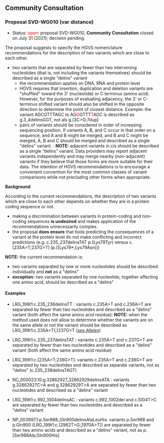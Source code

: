 ## Community Consultation

### Proposal SVD-WG010 (var distance)

* Status: <font color="red">open</font>: proposal SVD-WG010, **Community Consultation** closed on July 31 (2021); decision pending. 

The proposal suggests to specify the HGVS nomenclature recommendations for the description of two variants which are close to each other.

* two variants that are separated by fewer than two intervening nucleotides (that is, not including the variants themselves) should be described as a single “delins” variant
    * the recommendation applies on DNA, RNA and protein level
    * HGVS requires that insertion, duplication and deletion variants are "shuffled" toward the 3' (nucleotide) or C terminus (amino acid). However, for the purposes of evaluating adjacency, the 3' or C-terminus shifted variant should also be shifted in the opposite direction to determine the point of closest distance. Example: the variant AGCGTTTAGC to AG<font color="red">G</font>GTTT<font color="red">T</font>AGC is described as g.3\_4delinsGGT, not als g.[3C>G;7dup]
    * pairs of variants should be considered in order of increasing sequencing position. If variants A, B, and C occur in that order on a sequence, and A and B might be merged, and B and C might be merged, A, B and C should be merged and described as a single "delins" variant.
:    **NOTE:** adjacent variants in cis should be described as a single “delins” variant. Data providers may report adjacent variants independently and may merge nearby (non-adjacent) variants if they believe that those forms are more suitable for their data. The intention of HGVS recommendations is to encourage a convenient convention for the most common classes of variant comparisons while not precluding other forms when appropriate.

**Background**

According to the current recommendations, the description of two variants which are close to each other depends on whether they are in a protein coding sequence or not.
* making a discrimination between variants in protein-coding and non-coding sequences **is undesired** and makes application of the recommendations unnecessarily complex.
* the proposal **does ensure** that tools predicting the consequences of a variant at the protein level do not make conflicting and incorrect predictions (e.g. c.235\_237delinsTAT p.(Lys79Tyr) versus c.[235A>T;237G>T] (p.[(Lys79*;Lys79Asn)])

**NOTE:** the current recommendation is:
* two variants separated by one or more nucleotides should be described individually and **not** as a "delins"
* **exception:** two variants separated by one nucleotide, together affecting one amino acid, should be described as a "delins"

#### Examples

* LRG\_199t1:c.235\_236delinsTT : variants c.235A>T and c.236A>T are separated by fewer than two nucleotides and described as a "delins" variant (both affect the same amino acid residue): **NOTE:**    when the method used does not allow to determine whether the variants are on the same allele or not the variant should be described as LRG\_199t1:c.235A>T(;)237G>T ([_see Alleles_](/recommendations/DNA/alleles/))
* LRG\_199t1:c.235\_237delinsTAT : variants c.235A>T and c.237G>T are separated by fewer than two nucleotides and described as a "delins" variant (both affect the same amino acid residue)
* LRG\_199t1:c.[235A>T;238G>T]: variants c.235A>T and c.238G>T are separated by two nucleotides and described as separate variants, not as "delins" (c.235_238delinsTAGT)
* NC\_000023.10:g.32862927\_32862929delinsATA : variants g.32862927C>A and g.32862929T>A are separated by fewer than two nucleotides and described as a "delins" variant
* LRG\_199t1:c.992\_1004delinsAC : variants c.992\_1002del and c.1004T>C are separated by fewer than two nucleotides and described as a "delins" variant
    
* NP\_003997.1:p.Ser988\_Gln900delinsAlaLeuHis: variants p.Ser988 and p.Gln900 (LRG\_199t1:c.[2962T>G;2970A>T]) are separated by fewer than two amino acids and described as a "delins" variant, not as p.[Ser988Ala;Gln900His]